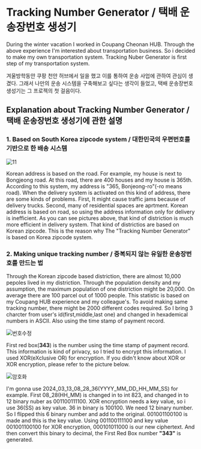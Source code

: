 # Tracking Number Generator / 택배 운송장번호 생성기


During the winter vacation I worked in Coupang Cheonan HUB. Through the above experience I'm interested about transportation business. So i decided to make my own transportation system. Tracking Nuber Generator is first step of my transportation system.

겨울방학동안 쿠팡 천안 허브에서 일을 했고 이를 통하여 운송 사업에 관하여 관심이 생겼다. 그래서 나만의 운송 시스템을 구축해보고 싶다는 생각이 들었고, 택배 운송장번호 생성기는 그 프로젝의 첫 걸음이다.

## Explanation about Tracking Number Generator / 택배 운송장번호 생성기에 관한 설명

### 1. Based on South Korea zipcode system / 대한민국의 우편번호를 기반으로 한 배송 시스템


![11](https://github.com/Dongwon-tuna/Tracking-number-generator/assets/61178312/fcbf697b-8e42-4629-9bca-58eed7752c47)


Korean address is based on the road. For example, my house is next to Bongjeong road. At this road, there are 400 houses and my house is 365th. According to this system, my address is "365, Bonjeong-ro"(-ro means road). When the delivery system is activated on this kind of address, there are some kinds of problems. First, It might cause traffic jams because of delivery trucks. Second, many of residential spaces are aprtment. Korean address is based on road, so using the address information only for delivery is inefficient. As you can see pictures above, that kind of distriction is much more efficient in delivery system. That kind of districtios are based on Korean zipcode. This is the reason why The "Tracking Number Generator" is based on Korea zipcode system.


### 2. Making unique tracking number / 중복되지 않는 유일한 운송장번호를 만드는 법 
Through the Korean zipcode based distriction, there are almost 10,000 pepoles lived in my distriction. Through the population density and my assumption, the maximum population of one distriction might be 20,000. On average there are 100 parcel out of 1000 people. This statistic is based on my Coupang HUB experience and my colleague's. To avoid making same tracking number, there might be 2000 different codes required. So I bring 3 charcter from user's id(first,middle,last one) and changed in hexademical numbers in ASCII. Also using the time stamp of payment record.

![번호수정](https://github.com/Dongwon-tuna/Tracking-number-generator/assets/61178312/e9b7901d-9aa7-4bd4-9503-459d0b03e6e9)

First red box(**343**) is the number using the time stamp of payment record. This information is kind of privacy, so I tried to encrypt this information. I used XOR(eXclusive OR) for encryption. If you didn't know about XOR or XOR encryption, please refer to the picture below.

![암호화](https://github.com/Dongwon-tuna/Tracking-number-generator/assets/61178312/65275d37-936d-4611-a7bd-741bc5b2a7c3)

I'm gonna use 2024_03_13_08_28_36(YYYY_MM_DD_HH_MM_SS) for example. First 08_28(HH_MM) is changed in to int 823, and changed in to 12 binary nuber as 001100111100. XOR encryption needs a key value, so i use 36(SS) as key value. 36 in binary is 100100. We need 12 binary number. So I flipped this 6 binary number and add to the original. 001001100100 is made and this is the key value. Using 001100111100 and key value 001001100100 for XOR encryption, 000101011000 is our new ciphertext. And then convert this binary to decimal, the First Red Box number **"343"** is generated.


